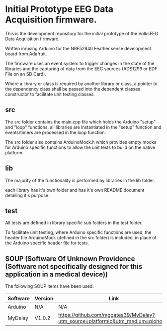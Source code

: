 # Initial Prototype EEG Data Acquisition firmware.
This is the development repository for the initial prototype of the VolksEEG Data Acquisition firmware.

Written in/using Arduino for the NRF52840 Feather sense development board from Adafruit.

The firmware uses an event system to trigger changes in the state of the libraries and the capturing of data from the EEG sources (ADS1299 or EDF File on an SD Card).

Where a library or class is required by another library or class, a pointer to the dependency class shall be passed into the dependent classes constructor to facilitate unit testing classes.

## src 
The src folder contains the main.cpp file which holds the Arduino "setup" and "loop" functions, all libraries are instantiated in the "setup" function and events/timers are processed in the loop function. 

The src folder also contains ArduinoMock.h which provides empty mocks for Arduino specific functions to allow the unit tests to build on the native platform.

## lib
The majority of the functionality is performed by libraries in the lib folder. 

each library has it's own folder and has it's own README document detailing it's purpose.

## test
All tests are defined in library specific sub folders in the test folder.

To facilitate unit testing, where Arduino specific functions are used, the header file ArduinoMock (defined in the src folder) is included, in place of the Arduino specific header file for tests.

## SOUP (Software Of Unknown Providence (Software not specifically designed for this application in a medical device))
The following SOUP items have been used:

| Software          | Version   | Link                  | License |
|-                  |-          |-          | - |
| Arduino           | N/A       | N/A  | N/A |
| MyDelay           | V1.0.2    | https://github.com/mggates39/MyDelay?utm_source=platformio&utm_medium=piohome | MIT |
